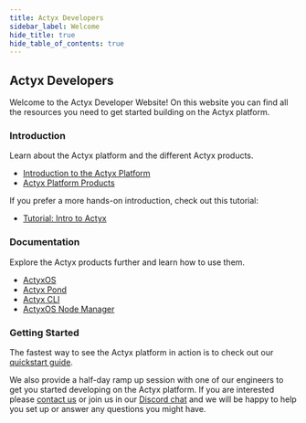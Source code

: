 ```yaml
---
title: Actyx Developers
sidebar_label: Welcome
hide_title: true
hide_table_of_contents: true
---
```


## Actyx Developers

Welcome to the Actyx Developer Website! On this website you can find all the resources you need to get started building on the Actyx platform.

### Introduction

Learn about the Actyx platform and the different Actyx products.

- [Introduction to the Actyx Platform](/home/actyx_platform.md)
- [Actyx Platform Products](/home/actyx_products.md)

If you prefer a more hands-on introduction, check out this tutorial:

- [Tutorial: Intro to Actyx](/home/tutorial.md)

### Documentation

Explore the Actyx products further and learn how to use them.

- [ActyxOS](/os/introduction.md)
- [Actyx Pond](/pond/getting-started.md)
- [Actyx CLI](/cli/getting-started.md)
- [ActyxOS Node Manager](/os/tools/node-manager.md)

### Getting Started

The fastest way to see the Actyx platform in action is to check out our [quickstart guide](quickstart.md).

We also provide a half-day ramp up session with one of our engineers to get you started developing on the Actyx platform.
If you are interested please [contact us](https://www.actyx.com/contact) or join us in our [Discord chat](https://discord.gg/262yJhc) and we will be happy to help you set up or answer any questions you might have.
